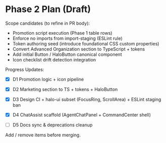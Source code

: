 # Phase 2 Plan (Draft)

Scope candidates (to refine in PR body):
- Promotion script execution (Phase 1 table rows)
- Enforce no imports from import-staging (ESLint rule)
- Token authoring seed (introduce foundational CSS custom properties)
- Convert Advanced Organization section to TypeScript + tokens
- Add initial Button / HaloButton canonical component
- Icon checklist drift detection integration

Progress Updates:

- [x] D1 Promotion logic + icon pipeline
- [x] D2 Marketing section to TS + tokens + HaloButton
- [x] D3 Design CI + halo-ui subset (FocusRing, ScrollArea) + ESLint staging ban
- [x] D4 ChatAssist scaffold (AgentChatPanel + CommandCenter shell)
- [ ] D5 Docs sync & deprecations cleanup


Add / remove items before merging.
